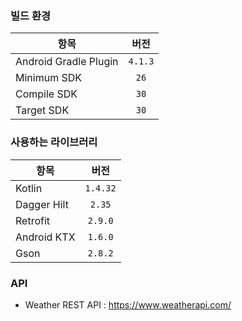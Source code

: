 
### 빌드 환경

| 항목 | 버전 | 
|---|:---:|
| Android Gradle Plugin | `4.1.3` |
| Minimum SDK | `26`  |
| Compile SDK | `30` |
| Target SDK | `30` |

### 사용하는 라이브러리 

| 항목 | 버전 | 
|---|:---:|
| Kotlin | `1.4.32` |
| Dagger Hilt | `2.35` |
| Retrofit | `2.9.0` |
| Android KTX | `1.6.0` |
| Gson | `2.8.2` |


### API
- Weather REST API : https://www.weatherapi.com/